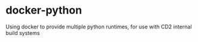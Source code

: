 # docker-python
Using docker to provide multiple python runtimes, for use with CD2 internal build systems
